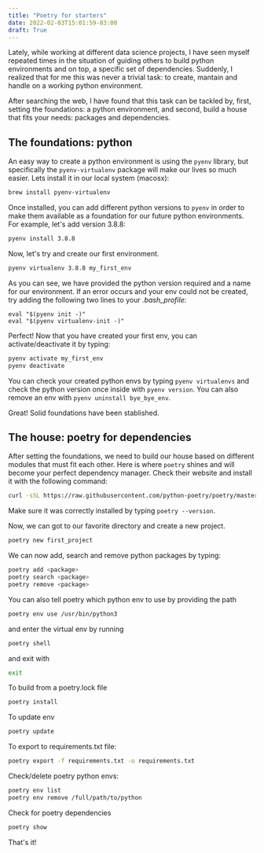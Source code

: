 ```yaml
---
title: "Poetry for starters"
date: 2022-02-03T15:01:59-03:00
draft: True
---
```


Lately, while working at different data science projects, I have seen myself
repeated times in the situation of guiding others to build python
environments and on top, a specific set of dependencies. Suddenly, I realized
that for me this was never a trivial task: to create, mantain and handle on a
working python environment.

After searching the web, I have found that this task can be tackled by, first,
setting the foundations: a python environment, and second, build a house that
fits your needs: packages and dependencies.

## The foundations: python

An easy way to create a python environment is using the `pyenv` library,
but specifically the `pyenv-virtualenv` package will make our lives so much easier.
Lets install it in our local system (macosx):

```bash
brew install pyenv-virtualenv
```


Once installed, you can add different python versions to `pyenv` in order to make
them available as a foundation for our future python environments. For example,
let's add version 3.8.8:

```bash
pyenv install 3.8.8
```

Now, let's try and create our first environment.
```bash
pyenv virtualenv 3.8.8 my_first_env
```

As you can see, we have provided the python version required and a name for
our environment. If an error occurs and your env could not be created, try
adding the following two lines to your *.bash_profile*:
```
eval "$(pyenv init -)"
eval "$(pyenv virtualenv-init -)"
```

Perfect! Now that you have created your first env, you can activate/deactivate it
by typing:

```bash
pyenv activate my_first_env
pyenv deactivate
```

You can check your created python envs by typing `pyenv virtualenvs` and check
the python version once inside with `pyenv version`. You can also remove an env
with `pyenv uninstall bye_bye_env`.

Great! Solid foundations have been stablished.

## The house: poetry for dependencies

After setting the foundations, we need to build our house based on different
modules that must fit each other. Here is where `poetry` shines and will become
your perfect dependency manager. Check their website and install it with the
following command:

```bash
curl -sSL https://raw.githubusercontent.com/python-poetry/poetry/master/get-poetry.py | python -
```

Make sure it was correctly installed by typing `poetry --version`.

Now, we can got to our favorite directory and create a new project.
```bash
poetry new first_project
```
We can now add, search and remove python packages by typing:
```bash
poetry add <package>
poetry search <package>
poetry remove <package>
```

You can also tell poetry which python env to use by providing the path
```bash
poetry env use /usr/bin/python3
```

and enter the virtual env by running
```bash
poetry shell
```

and exit with
```bash
exit
```

To build from a poetry.lock file
```bash
poetry install
```

To update env
```bash
poetry update
```

To export to requirements.txt file:

```bash
poetry export -f requirements.txt -o requirements.txt
```

Check/delete poetry python envs:

```bash
poetry env list
poetry env remove /full/path/to/python
```

Check for poetry dependencies

```bash
poetry show
```


That's it!
